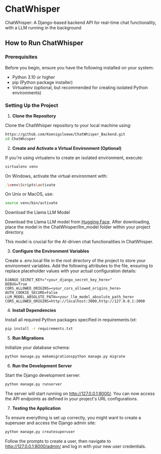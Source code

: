 
# ChatWhisper  
ChatWhisper: A Django-based backend API for real-time chat functionality, with a LLM running in the background  
  
## How to Run ChatWhisper  
  
### Prerequisites  
  
Before you begin, ensure you have the following installed on your system:  
- Python 3.10 or higher  
- pip (Python package installer)  
- Virtualenv (optional, but recommended for creating isolated Python environments)  
  
### Setting Up the Project  
  
1. **Clone the Repository**  
  
Clone the ChatWhisper repository to your local machine using:  
  
```bash  
https://github.com/Koenigsloewe/ChatWhisper_Backend.git  
cd ChatWhisper
```  

2. **Create and Activate a Virtual Environment (Optional)**  
  
If you're using virtualenv to create an isolated environment, execute:  
  
```bash  
virtualenv venv
```  
On Windows, activate the virtual environment with:  
  
```bash  
.\venv\Scripts\activate  
```  
  
On Unix or MacOS, use:  
  
```bash  
source venv/bin/activate
```  
Download the Llama LLM Model  
  
Download the Llama LLM model from [Hugging Face](https://huggingface.co/). After downloading, place the model in the ChatWhisper/llm_model folder within your project directory.  
  
This model is crucial for the AI-driven chat functionalities in ChatWhisper.  
  
3. **Configure the Environment Variables**  
  
Create a .env.local file in the root directory of the project to store your environment variables. Add the following attributes to the file, ensuring to replace placeholder values with your actual configuration details:  
  
```code  
DJANGO_SECRET_KEY="<your_django_secret_key_here>"  
DEBUG=True  
CORS_ALLOWED_ORIGINS=<your_cors_allowed_origins_here>  
AUTH_COOKIE_SECURE=False  
LLM_MODEL_ABSOLUTE_PATH=<your_llm_model_absolute_path_here>  
CORS_ALLOWED_ORIGINS=http://localhost:3000,http://127.0.0.1:3000  
```  
  
4. **Install Dependencies**  
  
Install all required Python packages specified in requirements.txt:  
  
```bash  
pip install -r requirements.txt
```  
5. **Run Migrations**  
  
Initialize your database schema:  
  
```bash  
python manage.py makemigrationspython manage.py migrate
```  
6. **Run the Development Server**  
  
Start the Django development server:  
  
```bash  
python manage.py runserver  
```  
  
The server will start running on http://127.0.0.1:8000/. You can now access the API endpoints as defined in your project's URL configurations.  
  
7. **Testing the Application**  
  
To ensure everything is set up correctly, you might want to create a superuser and access the Django admin site:  
  
```bash  
python manage.py createsuperuser
```  
Follow the prompts to create a user, then navigate to http://127.0.0.1:8000/admin/ and log in with your new user credentials.

